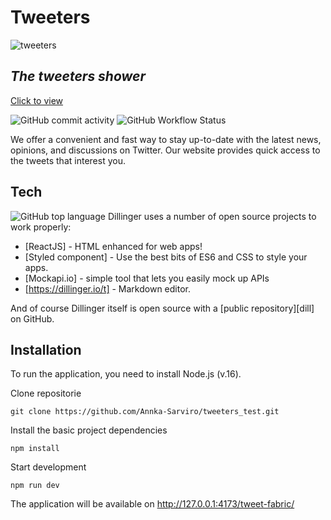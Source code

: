 # Tweeters
![tweeters](https://imageup.ru/img99/4299054/card-img.jpg)
## _The tweeters shower_
[Click to view](https://annka-sarviro.github.io/tweeters_test/)

![GitHub commit activity](https://img.shields.io/github/commit-activity/w/Annka-Sarviro/tweeters_test)
![GitHub Workflow Status](https://img.shields.io/github/actions/workflow/status/Annka-Sarviro/tweeters_test/static.yml)

We offer a convenient and fast way to stay up-to-date with the latest news, opinions, and discussions on Twitter. Our website provides quick access to the tweets that interest you.


## Tech
![GitHub top language](https://img.shields.io/github/languages/top/Annka-Sarviro/tweeters_test)
Dillinger uses a number of open source projects to work properly:

- [ReactJS] - HTML enhanced for web apps!
- [Styled component] - Use the best bits of ES6 and CSS to style your apps.
- [Mockapi.io] - simple tool that lets you easily mock up APIs
- [https://dillinger.io/t] - Markdown editor.


And of course Dillinger itself is open source with a [public repository][dill]
 on GitHub.

## Installation

To run the application, you need to install Node.js (v.16).

Clone repositorie
```code
git clone https://github.com/Annka-Sarviro/tweeters_test.git
```
Install the basic project dependencies 
```code
npm install
```
Start development 
```code
npm run dev
```
The application will be available on http://127.0.0.1:4173/tweet-fabric/

